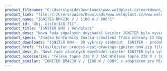 ```yaml
---
product_filename: "C:\Users\paide\Downloads\www.weldplast.cz\markdown\igniter-bm4.md"
product_link: "file:/C:/Users/paide/Downloads/www.weldplast.cz/www.weldplast.cz/igniter-bm4"
product_name: "IGNITER BM4230 V / 1100 W / 600°C"
product_id: "Obj. číslo:140.711"
product_title: "IGNITER BM4 | Weldplast"
product_desc: "Nová řada zápalných dmychadel Leister IGNITER byla vyvinuta speciálně pro zabudování do peletkových a štěpkových kotlů. V roce 2013 získala tato dmychadla prestižní ocenění Red Dot Design Award za kvalitu a design.Síťová přípojka přímo na zařízení umožňuje snadnou instalaci i odpojeníPřípojení vzduchové hadice vnitřním závitem přímo na zařízení – není třeba žádné další příslušenstvíIntegrované montážní úchyty po stranách přístroje pro přesné umístění v kotliOchrana topného tělesa fototransistoremOchrana zařízení pomocí ochranného tepelného obvoduPřídavné propojení trubek adaptérem s M14 závitem pro snadné přizpůsobení vedení tepla a případné rozšířeníIGNITER BM4 je certifikován značkou UL (Underwriters Laboratories – certifikace bezpečnosti produktů)"
product_specs: "Značka konformity Značka schválení Třída ochrany II NapětíV~230 PříkonW1100 FrekvenceHz50 / 60 Max. teplota°C600 Průtok vzduchul/min230 Úroveň hlučnosti LpAdB68 Rozměry (D x ø)mm283 x 90 Hmotnostkg1 Druh certifikaceCCA"
product_downloads: "IGNITER BM4 - 3D výkresy stáhnout  IGNITER - produktový list stáhnout  IGNITER - manuál SK stáhnout  IGNITER - manuál CZ stáhnout  TECHNOLOGIE HORKÉHO VZDUCHU - katalog stáhnout"
product_href: "files/leister-process-heat-drawings-igniter-bm4.zip files/leister-process-heat-drawings-igniter-bm4.zip files/igniter-bm4-br4-produktovy-list.pdf files/igniter-bm4-br4-produktovy-list.pdf files/igniter-manual-sk1-copy.pdf files/igniter-manual-sk1-copy.pdf files/igniter-manual-cz1.pdf files/igniter-manual-cz1.pdf files/katalog-ph-web.pdf files/katalog-ph-web.pdf"
product_desc_2: "Nová řada zápalných dmychadel Leister IGNITER byla vyvinuta speciálně pro zabudování do peletkových a štěpkových kotlů. V roce 2013 získala tato dmychadla prestižní ocenění Red Dot Design Award za kvalitu a design.Síťová přípojka přímo na zařízení umožňuje snadnou instalaci i odpojeníPřípojení vzduchové hadice vnitřním závitem přímo na zařízení – není třeba žádné další příslušenstvíIntegrované montážní úchyty po stranách přístroje pro přesné umístění v kotliOchrana topného tělesa fototransistoremOchrana zařízení pomocí ochranného tepelného obvoduPřídavné propojení trubek adaptérem s M14 závitem pro snadné přizpůsobení vedení tepla a případné rozšířeníIGNITER BM4 je certifikován značkou UL (Underwriters Laboratories – certifikace bezpečnosti produktů)"
product_accessories: "Těleso topné 230 V / 550 WTěleso topné 230 V / 1050 W (IGNITER)Filtr sání Ø 38 mm nerez (MISTRALMONOIGNITER)Těleso topné 230 V / 3300 W (ELECTRON ST MISTRAL BR4)Těleso topné 33 230V/1550W 2K (TRIAC AT/ST)Přídavná topná trubka (IGNITER)Spona hadice ø 60 mmHadice vzduchová ø 38 mm PVC IGNITER BM4230 V / 1100 W / 600ºC s adaptérem pro M14IGNITER BR4230 V / 3400 W / 600°CIGNITER BM4230 V / 600 W / 500°CIGNITER BM4230V / 1600W / 600ºCIGNITER BM4230 V / 1100 W / 600°C"
product_similar: "IGNITER BM4230 V / 1100 W / 600ºC s adaptérem pro M14IGNITER BR4230 V / 3400 W / 600°CIGNITER BM4230 V / 600 W / 500°CIGNITER BM4230V / 1600W / 600ºCIGNITER BM4230 V / 1100 W / 600°C"
---
```

